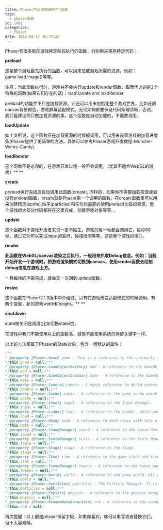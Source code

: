 ```yaml
---
title: Phaser中必须知道的7个函数
tags:
  - phaser函数
id: 1681
categories:
  - Phaser
date: 2015-09-17 10:34:22
---
```


Phaser有很多能在游戏特定阶段执行的函数，分别用来保存特定代码：

**preload**

这是整个游戏最先执行的函数，可以用来加载游戏所需的资源，例如：game.load.image()等等。

注意：当此函数执行时，游戏并不会执行update和render函数，取而代之的是2个特殊的函数(如果它们存在的话)：loadUpdate and loadRender.

preload的功能并不只是加载资源，它还可以用来初始化整个游戏世界，比如设置canvas背景颜色，游戏屏幕适配模式。无论如何都要保证代码条理清晰，否则，我只能建议你只做加载资源的事。这个函数是自动加载的，不需要调用。

**loadUpdate**

如上文所说，这个函数只在加载资源的时候被调用，可以用来设置游戏的加载进度条(Phaser提供了更简单的方法，具体可以参考Phaser游戏开发教程-Monster-Wants-Candy).

**loadRender**

这个函数不是必须的，在游戏开发过程一般不会调用。（尤其不适合WebGL的游戏）**
**

**create**

preload执行完成后自动调用此函数(create), 同样的，如果你不需要加载资源或者没有preload函数，create就是Phaser第一个调用的函数，在create函数里可以用来创建精灵(sprite),粒子(particles)和任何你需要的使用preload加载的资源，整个游戏的大部分代码都将在这里完成，创建游戏对象等等...

**update**

这个函数对于游戏开发者来说一定不陌生，游戏的每一帧都会调用它，每秒60帧，通过它你可以完成Input的监听，碰撞检测等等，这是整个游戏的核心。

**render**

**此函数在WebGL/canvas渲染之后执行，一般用来抓取Debug信息。例如：当我开始开发一个游戏时，把游戏渲染模式切换到canvas，使用render函数去绘制debug信息在游戏上方。**

一旦每帧的渲染完成，就会又一次回到update函数。

**resize**

这个函数在Phaser2.1.0版本中介绍过，只有在游戏改变适配模式的时候调用，有两个变量，新的游戏width和height。**
**

**shutdown**

state被关闭是调用(比如切换state时)。

在游戏中我们不能使用以上的函数名，就像不能使用系统的保留关键字一样。

以上的方法都属于Phaser的State对象，包含一组默认的属性：
```javascript
/**
* @property {Phaser.Game} game - This is a reference to the currently running Game.
*/this.game = null;/**
* @property {Phaser.GameObjectFactory} add - A reference to the GameObjectFactory which can be used to add new objects to the World.
*/this.add = null;/**
* @property {Phaser.GameObjectCreator} make - A reference to the GameObjectCreator which can be used to make new objects.
*/this.make = null;/**
* @property {Phaser.Camera} camera - A handy reference to World.camera.
*/this.camera = null;/**
* @property {Phaser.Cache} cache - A reference to the game cache which contains any loaded or generated assets, such as images, sound and more.
*/this.cache = null;/**
* @property {Phaser.Input} input - A reference to the Input Manager.
*/this.input = null;/**
* @property {Phaser.Loader} load - A reference to the Loader, which you mostly use in the preload method of your state to load external assets.
*/this.load = null;/**
* @property {Phaser.Math} math - A reference to Math class with lots of helpful functions.
*/this.math = null;/**
* @property {Phaser.SoundManager} sound - A reference to the Sound Manager which can create, play and stop sounds, as well as adjust global volume.
*/this.sound = null;/**
* @property {Phaser.ScaleManager} scale - A reference to the Scale Manager which controls the way the game scales on different displays.
*/this.scale = null;/**
* @property {Phaser.Stage} stage - A reference to the Stage.
*/this.stage = null;/**
* @property {Phaser.Time} time - A reference to the game clock and timed events system.
*/this.time = null;/**
* @property {Phaser.TweenManager} tweens - A reference to the tween manager.
*/this.tweens = null;/**
* @property {Phaser.World} world - A reference to the game world. All objects live in the Game World and its size is not bound by the display resolution.
*/this.world = null;/**
* @property {Phaser.Particles} particles - The Particle Manager. It is called during the core gameloop and updates any Particle Emitters it has created.
*/this.particles = null;/**
* @property {Phaser.Physics} physics - A reference to the physics manager which looks after the different physics systems available within Phaser.
*/this.physics = null;/**
* @property {Phaser.RandomDataGenerator} rnd - A reference to the seeded and repeatable random data generator.
*/this.rnd = null;
```
再次提醒：以上都是phaser保留字段，如果你喜欢，你可以重写或者替换它们，但不太容易哦。